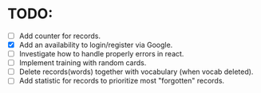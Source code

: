 # TODO:

 - [ ] Add counter for records.
 - [x] Add an availability to login/register via Google.
 - [ ] Investigate how to handle properly errors in react.
 - [ ] Implement training with random cards.
 - [ ] Delete records(words) together with vocabulary (when vocab deleted).
 - [ ] Add statistic for records to prioritize most "forgotten" records.
